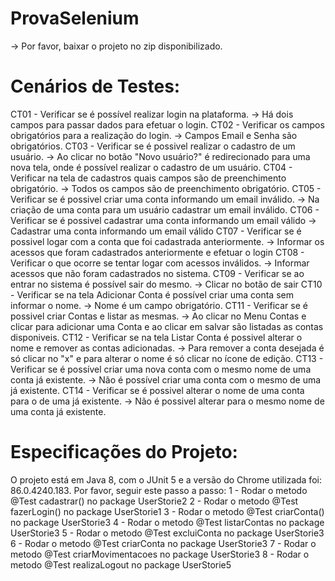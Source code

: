 # ProvaSelenium
 -> Por favor, baixar o projeto no zip disponibilizado.
  # Cenários de Testes:
CT01 - Verificar se é possível realizar login na plataforma.
	-> Há dois campos para passar dados para efetuar o login.
CT02 - Verificar os campos obrigatórios para a realização do login.
	-> Campos Email e Senha são obrigatórios.
CT03 - Verificar se é possivel realizar o cadastro de um usuário.
	-> Ao clicar no botão "Novo usuário?" é redirecionado para uma nova tela, onde é possível realizar o cadastro de um usuário.
CT04 - Verificar na tela de cadastros quais campos são de preenchimento obrigatório.
	-> Todos os campos são de preenchimento obrigatório.
CT05 - Verificar se é possivel criar uma conta informando um email inválido.
	-> Na criação de uma conta para um usuário cadastrar um email inválido.
CT06 - Verificar se é possivel cadastrar uma conta informando um email válido
	-> Cadastrar uma conta informando um email válido
CT07 - Verificar se é possivel logar com a conta que foi cadastrada anteriormente.
	-> Informar os acessos que foram cadastrados anteriormente e efetuar o login
CT08 - Verificar o que ocorre se tentar logar com acessos inválidos.
	-> Informar acessos que não foram cadastrados no sistema.
CT09 - Verificar se ao entrar no sistema é possível sair do mesmo.
	-> Clicar no botão de sair
CT10 - Verificar se na tela Adicionar Conta é possível criar uma conta sem informar o nome.
	-> Nome é um campo obrigatório.
CT11 - Verificar se é possivel criar Contas e listar as mesmas.
	-> Ao clicar no Menu Contas e clicar para adicionar uma Conta e ao clicar em salvar são listadas as contas disponiveis.
CT12 - 	Verificar se na tela Listar Conta é possivel alterar o nome e remover as contas adicionadas.
	-> Para remover a conta desejada é só clicar no "x" e para alterar o nome é só clicar no ícone de edição.
CT13 - Verificar se é possível criar uma nova conta com o mesmo nome de uma conta já existente.
	-> Não é possível criar uma conta com o mesmo de uma já existente.
CT14 - Verificar se é possivel alterar o nome de uma conta para o de uma já existente.
	-> Não é possivel alterar para o mesmo nome de uma conta já existente.
  
   # Especificações do Projeto:
O projeto está em Java 8, com o JUnit 5 e a versão do Chrome utilizada foi: 86.0.4240.183.
Por favor, seguir este passo a passo:
 1 - Rodar o metodo @Test cadastrar() no package UserStorie2
 2 - Rodar o metodo @Test fazerLogin() no package UserStorie1
 3 - Rodar o metodo @Test criarConta() no package UserStorie3
 4 - Rodar o metodo @Test listarContas no package UserStorie3
 5 - Rodar o metodo @Test excluiConta no package UserStorie3
 6 - Rodar o metodo @Test criarConta no package UserStorie3
 7 - Rodar o metodo @Test criarMovimentacoes no package UserStorie3
 8 - Rodar o metodo @Test realizaLogout no package UserStorie5

  
